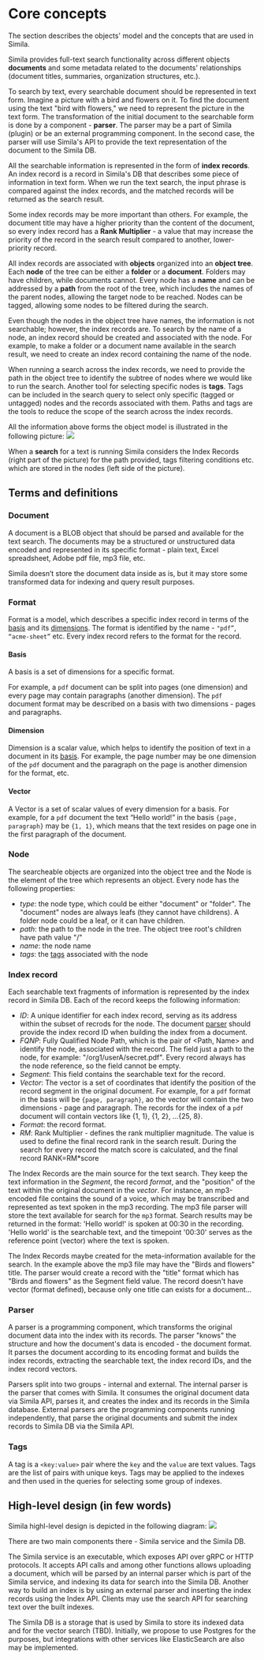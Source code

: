 # Core concepts
The section describes the objects' model and the concepts that are used in Simila.

Simila provides full-text search functionality across different objects **documents** and some metadata related to the documents' relationships (document titles, summaries, organization structures, etc.).

To search by text, every searchable document should be represented in text form. Imagine a picture with a bird and flowers on it. To find the document using the text "bird with flowers," we need to represent the picture in the text form. The transformation of the initial document to the searchable form is done by a component - **parser**. The parser may be a part of Simila (plugin) or be an external programming component. In the second case, the parser will use Simila's API to provide the text representation of the document to the Simila DB.

All the searchable information is represented in the form of **index records**. An index record is a record in Simila's DB that describes some piece of information in text form. When we run the text search, the input phrase is compared against the index records, and the matched records will be returned as the search result.

Some index records may be more important than others. For example, the document title may have a higher priority than the content of the document, so every index record has a **Rank Multiplier** - a value that may increase the priority of the record in the search result compared to another, lower-priority record.

All index records are associated with **objects** organized into an **object tree**. Each **node** of the tree can be either a **folder** or a **document**. Folders may have children, while documents cannot. Every node has a **name** and can be addressed by a **path** from the root of the tree, which includes the names of the parent nodes, allowing the target node to be reached. Nodes can be tagged, allowing some nodes to be filtered during the search.

Even though the nodes in the object tree have names, the information is not searchable; however, the index records are. To search by the name of a node, an index record should be created and associated with the node. For example, to make a folder or a document name available in the search result, we need to create an index record containing the name of the node.

When running a search across the index records, we need to provide the path in the object tree to identify the subtree of nodes where we would like to run the search. Another tool for selecting specific nodes is **tags**. Tags can be included in the search query to select only specific (tagged or untagged) nodes and the records associated with them. Paths and tags are the tools to reduce the scope of the search across the index records. 

All the information above forms the object model is illustrated in the following picture:
![](../assets/imgs/object-tree.png)

When a **search** for a text is running Simila considers the Index Records (right part of the picture) for the path provided, tags filtering conditions etc. which are stored in the nodes (left side of the picture). 

## Terms and definitions

### Document
A document is a BLOB object that should be parsed and available for the text search. The documents may be a structured or unstructured data encoded and represented in its specific format - plain text, Excel spreadsheet, Adobe pdf file, mp3 file, etc.

Simila doesn’t store the document data inside as is, but it may store some transformed data for indexing and query result purposes.

### Format
Format is a model, which describes a specific index record in terms of the [basis](#basis) and its [dimensions](#dimension). The format is identified by the name - `"pdf”`, `“acme-sheet”` etc. Every index record refers to the format for the record. 

#### Basis
A basis is a set of dimensions for a specific format.

For example, a `pdf` document can be split into pages (one dimension) and every page may contain paragraphs (another dimension). The `pdf` document format may be described on a basis with two dimensions - pages and paragraphs.

#### Dimension
Dimension is a scalar value, which helps to identify the position of text in a document in its [basis](#basis). For example, the page number may be one dimension of the `pdf` document and the paragraph on the page is another dimension for the format, etc.

#### Vector
A Vector is a set of scalar values of every dimension for a basis. For example, for a `pdf` document the text “Hello world!” in the basis `{page, paragraph}` may be `{1, 1}`, which means that the text resides on page one in the first paragraph of the document.

### Node
The searcheable objects are organized into the object tree and the Node is the element of the tree which represents an object. Every node has the following properties:
- *type*: the node type, which could be either "document" or "folder". The "document" nodes are always leafs (they cannot have childrens). A folder node could be a leaf, or it can have children.
- *path*: the path to the node in the tree. The object tree root's children have path value "/"
- *name*: the node name
- *tags*: the [tags](#tags) associated with the node

### Index record
Each searchable text fragments of information is represented by the index record in Simila DB. Each of the record keeps the following information:
- *ID*: A unique identifier for each index record, serving as its address within the subset of recrods for the node. The document [parser](#parser) should provide the index record ID when building the index from a document.
- *FQNP*: Fully Qualified Node Path, which is the pair of <Path, Name> and identify the node, associated with the record. The field just a path to the node, for example: "/org1/userA/secret.pdf". Every record always has the node reference, so the field cannot be empty.  
- *Segment*: This field contains the searchable text for the record.
- *Vector*: The vector is a set of coordinates that identify the position of the record segment in the original document. For example, for a `pdf` format in the basis will be `{page, paragraph}`, ao the vector will contain the two dimensions - page and paragraph. The records for the index of a `pdf` document will contain vectors like {1, 1}, {1, 2}, …{25, 8}.
- *Format*: the record format. 
- *RM*: Rank Multiplier - defines the rank multiplier magnitude. The value is used to define the final record rank in the search result. During the search for every record the match score is calculated, and the final record RANK=RM*score 

The Index Records are the main source for the text search. They keep the text information in the *Segment*, the record *format*, and the "position" of the text within the original document in the *vector*. For instance, an mp3-encoded file contains the sound of a voice, which may be transcribed and represented as text spoken in the mp3 recording. The mp3 file parser will store the text available for search for the `mp3` format. Search results may be returned in the format: 'Hello world!' is spoken at 00:30 in the recording. 'Hello world' is the searchable text, and the timepoint '00:30' serves as the reference point (vector) where the text is spoken.

The Index Records maybe created for the meta-information available for the search. In the example above the mp3 file may have the "Birds and flowers" title. The parser would create a record with the "title" format which has "Birds and flowers" as the Segment field value. The record doesn't have vector (format defined), because only one title can exists for a document...

### Parser
A parser is a programming component, which transforms the original document data into the index with its records. The parser "knows" the structure and how the document's data is encoded - the document format. It parses the document according to its encoding format and builds the index records, extracting the searchable text, the index record IDs, and the index record vectors.

Parsers split into two groups - internal and external. The internal parser is the parser that comes with Simila. It consumes the original document data via Simila API, parses it, and creates the index and its records in the Simila database. External parsers are the programming components running independently, that parse the original documents and submit the index records to Simila DB via the Simila API.

### Tags
A tag is a `<key:value>` pair where the `key` and the `value` are text values. Tags are the list of pairs with unique keys. Tags may be applied to the indexes and then used in the queries for selecting some group of indexes.

## High-level design (in few words)
Simila highl-level design is depicted in the following diagram:
![](../assets/imgs/simila-design.png)

There are two main components there - Simila service and the Simila DB. 

The Simila service is an executable, which exposes API over gRPC or HTTP protocols. It accepts API calls and among other functions allows uploading a document, which will be parsed by an internal parser which is part of the Simila service, and indexing its data for search into the Simila DB. Another way to build an index is by using an external parser and inserting the index records using the Index API. Clients may use the search API for searching text over the built indexes.

The Simila DB is a storage that is used by Simila to store its indexed data and for the vector search (TBD). Initially, we propose to use Postgres for the purposes, but integrations with other services like ElasticSearch are also may be implemented.
